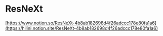 # ResNeXt

[https://www.notion.so/ResNeXt-4b8ab182698d4f26adccc178e80fa1a6](https://hilini.notion.site/ResNeXt-4b8ab182698d4f26adccc178e80fa1a6)
